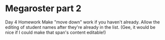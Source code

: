 # Megaroster part 2
Day 4 Homework
Make "move down" work if you haven't already.
Allow the editing of student names after they're already in the list. (Gee, it would be nice if I could make that span's content editable!)

